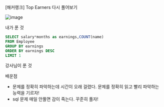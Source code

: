 [해커랭크] Top Earners 다시 풀어보기 

![image](https://user-images.githubusercontent.com/89775352/166095962-b4b58151-7630-4505-84ce-5ff1beb31d9b.png)

내가 푼 것 
```sql
SELECT salary*months as earnings,COUNT(name)
FROM Employee
GROUP BY earnings
ORDER BY earnings DESC 
LIMIT 1
```
강사님이 푼 것 





배운점
- 문제를 정확히 파악하는데 시간이 오래 걸렸다. 문제를 정확히 읽고 빨리 파악하는 능력을 기르자! 
- sql 문제 매일 안풀면 감이 죽는다. 꾸준히 풀자! 
